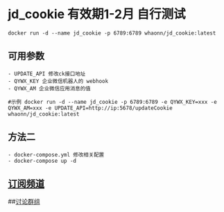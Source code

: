  # jd_cookie    有效期1-2月 自行测试

~~~
docker run -d --name jd_cookie -p 6789:6789 whaonn/jd_cookie:latest
~~~

## 可用参数
~~~
- UPDATE_API 修改ck接口地址
- QYWX_KEY 企业微信机器人的 webhook
- QYWX_AM 企业微信应用消息的值

#示例 docker run -d --name jd_cookie -p 6789:6789 -e QYWX_KEY=xxx -e QYWX_AM=xxx -e UPDATE_API=http://ip:5678/updateCookie whaonn/jd_cookie:latest
~~~
## 方法二
~~~
- docker-compose.yml 修改相关配置
- docker-compose up -d
~~~
## <a href="https://t.me/joinchat/1O91g5PT2Fg4YTgx">订阅频道</a>
##<a href="https://t.me/joinchat/BHOvEFvjPOM2OWJh">讨论群组</a>
